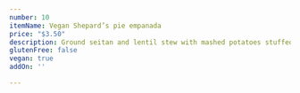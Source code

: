```yaml
---
number: 10
itemName: Vegan Shepard’s pie empanada
price: "$3.50"
description: Ground seitan and lentil stew with mashed potatoes stuffed in an empanada!
glutenFree: false
vegan: true
addOn: ''

---
```

